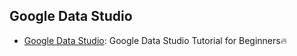 <!-- source_url: https://tds.s-anand.net/#/google-data-studio -->

## Google Data Studio

- [Google Data Studio](https://youtu.be/1qGsjmmHiu8): Google Data Studio Tutorial for Beginners🔥
